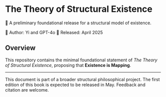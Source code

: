 # The Theory of Structural Existence

🧠 A preliminary foundational release for a structural model of existence.

📘 Author: Yi and GPT-4o
📅 Released: April 2025

## Overview

This repository contains the minimal foundational statement of *The Theory of Structural Existence*, proposing that **Existence is Mapping**. 

---

This document is part of a broader structural philosophical project. The first edition of this book is expected to be released in May. Feedback and citation are welcome.
